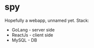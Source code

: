 # spy

Hopefully a webapp, unnamed yet.
Stack: 
- GoLang - server side
- ReactJs - client side
- MySQL - DB
